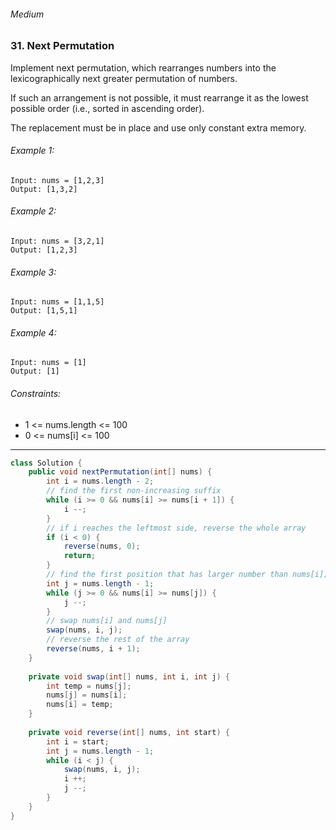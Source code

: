 ###### Medium

### 31. Next Permutation

Implement next permutation, which rearranges numbers into the lexicographically next greater permutation of numbers.

If such an arrangement is not possible, it must rearrange it as the lowest possible order (i.e., sorted in ascending order).

The replacement must be in place and use only constant extra memory.

 

###### Example 1:
```
Input: nums = [1,2,3]
Output: [1,3,2]
```
###### Example 2:
```
Input: nums = [3,2,1]
Output: [1,2,3]
```
###### Example 3:
```
Input: nums = [1,1,5]
Output: [1,5,1]
```
###### Example 4:
```
Input: nums = [1]
Output: [1]
```

###### Constraints:

* 1 <= nums.length <= 100
* 0 <= nums[i] <= 100

***

```java
class Solution {
    public void nextPermutation(int[] nums) {
        int i = nums.length - 2;
        // find the first non-increasing suffix
        while (i >= 0 && nums[i] >= nums[i + 1]) {
            i --;
        }
        // if i reaches the leftmost side, reverse the whole array
        if (i < 0) {
            reverse(nums, 0);
            return;
        }
        // find the first position that has larger number than nums[i];
        int j = nums.length - 1;
        while (j >= 0 && nums[i] >= nums[j]) {
            j --;
        }
        // swap nums[i] and nums[j]
        swap(nums, i, j);
        // reverse the rest of the array
        reverse(nums, i + 1);
    }
    
    private void swap(int[] nums, int i, int j) {
        int temp = nums[j];
        nums[j] = nums[i];
        nums[i] = temp;
    }
    
    private void reverse(int[] nums, int start) {
        int i = start;
        int j = nums.length - 1;
        while (i < j) {
            swap(nums, i, j);
            i ++;
            j --;
        }
    }
}
```
